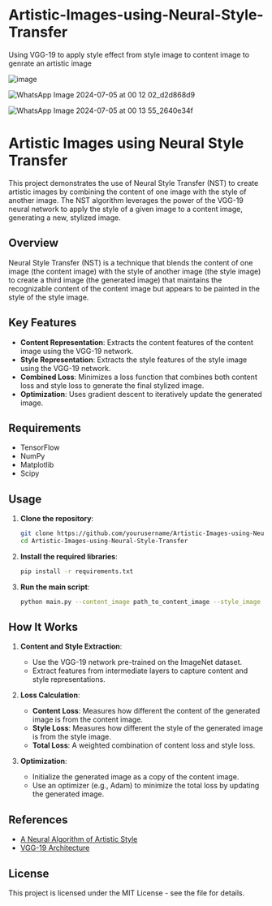 # Artistic-Images-using-Neural-Style-Transfer
Using VGG-19 to apply style effect from style image to content image to genrate an artistic image

![image](https://github.com/user-attachments/assets/c0703923-7132-46e5-bba0-df6de8eae689)


![WhatsApp Image 2024-07-05 at 00 12 02_d2d868d9](https://github.com/Anser2/Artistic-Images-using-Neural-Style-Transfer/assets/130187355/05d15e87-07ce-419b-bc17-2794358b63d6)

![WhatsApp Image 2024-07-05 at 00 13 55_2640e34f](https://github.com/Anser2/Artistic-Images-using-Neural-Style-Transfer/assets/130187355/948f18b1-70f4-4620-a460-4c71ae71221a)

# Artistic Images using Neural Style Transfer

This project demonstrates the use of Neural Style Transfer (NST) to create artistic images by combining the content of one image with the style of another image. The NST algorithm leverages the power of the VGG-19 neural network to apply the style of a given image to a content image, generating a new, stylized image.

## Overview

Neural Style Transfer (NST) is a technique that blends the content of one image (the content image) with the style of another image (the style image) to create a third image (the generated image) that maintains the recognizable content of the content image but appears to be painted in the style of the style image.

## Key Features

- **Content Representation**: Extracts the content features of the content image using the VGG-19 network.
- **Style Representation**: Extracts the style features of the style image using the VGG-19 network.
- **Combined Loss**: Minimizes a loss function that combines both content loss and style loss to generate the final stylized image.
- **Optimization**: Uses gradient descent to iteratively update the generated image.

## Requirements

- TensorFlow
- NumPy
- Matplotlib
- Scipy

## Usage

1. **Clone the repository**:
    ```bash
    git clone https://github.com/yourusername/Artistic-Images-using-Neural-Style-Transfer.git
    cd Artistic-Images-using-Neural-Style-Transfer
    ```

2. **Install the required libraries**:
    ```bash
    pip install -r requirements.txt
    ```

3. **Run the main script**:
    ```bash
    python main.py --content_image path_to_content_image --style_image path_to_style_image --output_image output_image_name
    ```

## How It Works

1. **Content and Style Extraction**:
    - Use the VGG-19 network pre-trained on the ImageNet dataset.
    - Extract features from intermediate layers to capture content and style representations.

2. **Loss Calculation**:
    - **Content Loss**: Measures how different the content of the generated image is from the content image.
    - **Style Loss**: Measures how different the style of the generated image is from the style image.
    - **Total Loss**: A weighted combination of content loss and style loss.

3. **Optimization**:
    - Initialize the generated image as a copy of the content image.
    - Use an optimizer (e.g., Adam) to minimize the total loss by updating the generated image.

## References

- [A Neural Algorithm of Artistic Style](https://arxiv.org/abs/1508.06576)
- [VGG-19 Architecture](https://arxiv.org/abs/1409.1556)

## License

This project is licensed under the MIT License - see the file for details.
